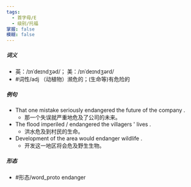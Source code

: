 ```yaml
---
tags:
  - 首字母/E
  - 级别/托福
掌握: false
模糊: false
---
```

##### 词义
- 英：/ɪnˈdeɪndʒəd/； 美：/ɪnˈdeɪndʒərd/
- #词性/adj  （动植物）濒危的；(生命等)有危险的
##### 例句
- That one mistake seriously endangered the future of the company .
	- 那一个失误就严重地危及了公司的未来。
- The flood imperiled \/ endangered the villagers ' lives .
	- 洪水危及到村民的生命。
- Development of the area would endanger wildlife .
	- 开发这一地区将会危及野生生物。
##### 形态
- #形态/word_proto endanger
